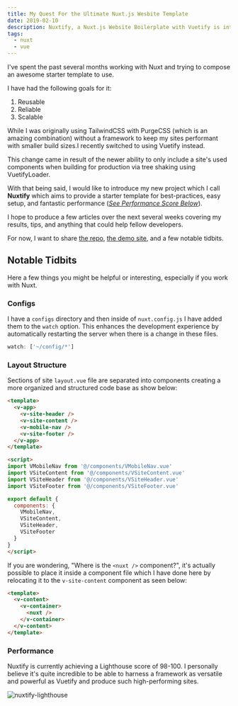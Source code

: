 ```yaml
---
title: My Quest For the Ultimate Nuxt.js Wesbite Template
date: 2019-02-10
description: Nuxtify, a Nuxt.js Website Boilerplate with Vuetify is introduced. It aims to be reusable, reliable, and scalable
tags:
  - nuxt
  - vue
---
```


I've spent the past several months working with Nuxt and trying to compose an awesome starter template to use.

I have had the following goals for it:

1. Reusable
2. Reliable
3. Scalable

While I was originally using TailwindCSS with PurgeCSS (which is an amazing combination) without a framework to keep my sites performant with smaller build sizes.I recently switched to using Vuetify instead.

This change came in result of the newer ability to only include a site's used components when building for production via tree shaking using VuetifyLoader.

With that being said, I would like to introduce my new project which I call **Nuxtify** which aims to provide a starter template for best-practices, easy setup, and fantastic performance ([*See Performance Score Below*]()).

I hope to produce a few articles over the next several weeks covering my results, tips, and anything that could help fellow developers.

For now, I want to share [the repo](https://github.com/davidroyer/nuxtify), [the demo site](https://nuxtify.netlify.com/), and a few notable tidbits.

## Notable Tidbits

Here a few things you might be helpful or interesting, especially if you work with Nuxt.

### Configs

I have a `configs` directory and then inside of `nuxt.config.js` I have added them to the `watch` option. This enhances the development experience by automatically restarting the server when there is a change in these files.

```js
watch: ['~/config/*']
```

### Layout Structure 

Sections of site `layout.vue` file are separated into components creating a more organized and structured code base as show below:

```html
<template>
  <v-app>
    <v-site-header />
    <v-site-content />
    <v-mobile-nav />
    <v-site-footer />
  </v-app>
</template>

<script>
import VMobileNav from '@/components/VMobileNav.vue'
import VSiteContent from '@/components/VSiteContent.vue'
import VSiteHeader from '@/components/VSiteHeader.vue'
import VSiteFooter from '@/components/VSiteFooter.vue'

export default {
  components: {
    VMobileNav,
    VSiteContent,
    VSiteHeader,
    VSiteFooter
  }
}
</script>
```

If you are wondering, "Where is the `<nuxt />` component?", it's actually possible to place it inside a component file which I have done here by relocating it to the `v-site-content` component as seen below:

```html
<template>
  <v-content>
    <v-container>
      <nuxt />
    </v-container>
  </v-content>
</template>
```

### Performance

Nuxtify is currently achieving a Lighthouse score of 98-100. I personally believe it's quite incredible to be able to harness a framework as versatile and powerful as Vuetify and produce such high-performing sites.

![nuxtify-lighthouse](/blog-images/nuxtify-lighthouse.png)

